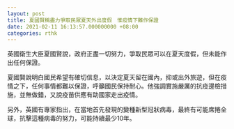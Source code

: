 ```yaml
---
layout: post
title: 夏國賢稱盡力爭取民眾夏天外出度假　惟疫情下難作保證
date: 2021-02-11 16:13:57.000000000 +08:00
categories: rthk
---
```


英國衛生大臣夏國賢說，政府正盡一切努力，爭取民眾可以在夏天度假，但未能作出任何保證。

夏國賢說明白國民希望有確切信息，以決定夏天留在國內，抑或出外旅遊，但在疫情之下，任何事情都難以保證，呼籲國民保持耐心。他強調實施嚴厲的抗疫邊檢措施，並無做錯，又說疫苗供應有助國家走出疫情。

另外，英國有專家指出，在當地首先發現的變種新型冠狀病毒，最終有可能席捲全球，抗擊這種病毒的努力，可能持續最少10年。
